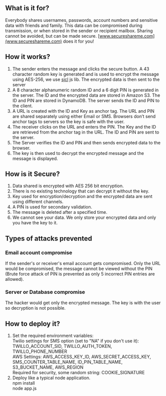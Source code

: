 ## What is it for?
Everybody shares usernames, passwords, account numbers and sensitive data with friends and family. This data can be compromised during transmission, or when stored in the sender or recipient mailbox. Sharing cannot be avoided, but can be made secure. [www.secureshareme.com](www.secureshareme.com) does it for you!

## How it works?
1. The sender enters the message and clicks the secure button. A 43 character random key is generated and is used to encrypt the message using AES-256, we use [sjcl](http://crypto.stanford.edu/sjcl/) js lib. The encrypted data is then sent to the server
2. A 8 character alphanumeric random ID and a 6 digit PIN is generated in the server. The ID and the encrypted data are stored in Amazon S3. The ID and PIN are stored in DynamoDB. The server sends the ID and PIN to the client.
3. A URL is created with the ID and Key as anchor tag. The URL and PIN are shared separately using either Email or SMS. Browsers don’t send anchor tags to servers so the key is safe with the user.
4.  The receiver clicks on the URL and enters the PIN. The Key and the ID are retrieved from the anchor tag in the URL. The ID and PIN are sent to the server.
5. The Server verifies the ID and PIN and then sends encrypted data to the browser.
6. The key is then used to decrypt the encrypted message and the message is displayed.

## How is it Secure?
1. Data shared is encrypted with AES 256 bit encryption. 
2. There is no existing technology that can decrypt it without the key.
3. Key used for encryption/decryption and the encrypted data are sent using different channels.  
4. A PIN is used for secondary validation.
5. The message is deleted after a specified time.
6. We cannot see your data. We only store your encrypted data and only you have the key to it.

## Types of attacks prevented
### Email account compromise
If the sender's or receiver's email account gets compromised. Only the URL would be compromised, the message cannot be viewed without the PIN (Brute force attack of PIN is prevented as only 5 incorrect PIN entries are allowed). 
### Server or Database compromise
The hacker would get only the encrypted message. The key is with the user so decryption is not possible.

## How to deploy it?
1. Set the required environment variables:  
Twilio settings for SMS option (set to "NA" if you don't use it): TWILLO_ACCOUNT_SID, TWILLO_AUTH_TOKEN, TWILLO_PHONE_NUMBER  
AWS Settings: AWS_ACCESS_KEY_ID, AWS_SECRET_ACCESS_KEY, SMS_COUNTER_TABLE_NAME, ID_PIN_TABLE_NAME, S3_BUCKET_NAME, AWS_REGION  
Required for security, some random string: COOKIE_SIGNATURE  
2. Deploy like a typical node application.  
	npm install  
    node app.js  

